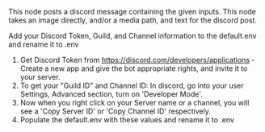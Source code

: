 This node posts a discord message containing the given inputs.  This node takes an image directly, and/or a media path, and text for the discord post.  

Add your Discord Token, Guild, and Channel information to the default.env and rename it to .env

1. Get Discord Token from https://discord.com/developers/applications - Create a new app and give the bot appropriate rights, and invite it to your server.
2. To get your "Guild ID" and Channel ID: In discord, go into your user Settings, Advanced section, turn on 'Developer Mode'.
3. Now when you right click on your Server name or a channel, you will see a 'Copy Server ID' or 'Copy Channel ID' respectively.
4. Populate the default.env with these values and rename it to .env

